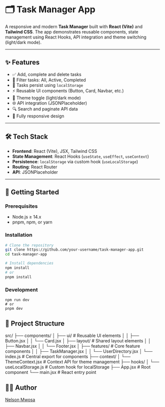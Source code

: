 # 🗂️ Task Manager App

A responsive and modern **Task Manager** built with **React (Vite)** and **Tailwind CSS**. The app demonstrates reusable components, state management using React Hooks, API integration and theme switching (light/dark mode).

---

## ✨ Features

- ✅ Add, complete and delete tasks
- 🔄 Filter tasks: All, Active, Completed
- 💾 Tasks persist using `localStorage`
- ⚡ Reusable UI components (Button, Card, Navbar, etc.)
- 🎨 Theme toggle (light/dark mode)
- 🌐 API integration (JSONPlaceholder)
- 🔍 Search and paginate API data
- 📱 Fully responsive design

---

## 🛠️ Tech Stack

- **Frontend**: React (Vite), JSX, Tailwind CSS
- **State Management**: React Hooks (`useState`, `useEffect`, `useContext`)
- **Persistence**: `localStorage` via custom hook (`useLocalStorage`)
- **Routing**: React Router
- **API**: JSONPlaceholder

---

## 🚀 Getting Started

### Prerequisites

- Node.js ≥ 14.x
- pnpm, npm, or yarn

### Installation

```bash
# Clone the repository
git clone https://github.com/your-username/task-manager-app.git
cd task-manager-app

# Install dependencies
npm install
# or
pnpm install

```

### Development
```
npm run dev
# or
pnpm dev
```

## 🧱 Project Structure

src/
├── components/
│   ├── ui/              # Reusable UI elements
│   │   ├── Button.jsx
│   │   └── Card.jsx
│   ├── layout/          # Shared layout elements
│   │   ├── Navbar.jsx
│   │   └── Footer.jsx
│   ├── features/        # Core feature components
│   │   ├── TaskManager.jsx
│   │   └── UserDirectory.jsx
│   └── index.js         # Central export for components
├── context/
│   └── ThemeContext.jsx # Context API for theme management
├── hooks/
│   └── useLocalStorage.js # Custom hook for localStorage
├── App.jsx              # Root component
└── main.jsx             # React entry point

## 🙋‍♂️ Author

[Nelson Mwosa](https://github.com/Mwosa)


